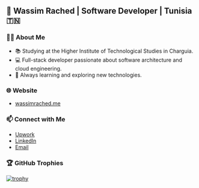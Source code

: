 ## 👋 Wassim Rached | Software Developer | Tunisia 🇹🇳

### 👨‍💻 About Me
- 📚 Studying at the Higher Institute of Technological Studies in Charguia.
- 💻 Full-stack developer passionate about software architecture and cloud engineering.
- 📖 Always learning and exploring new technologies.

### 🌐 Website
- [wassimrached.me](https://www.wassimrached.me)

### 📫 Connect with Me
- [Upwork](https://www.upwork.com/freelancers/~0188f7a702554aae07)
- [LinkedIn](https://www.linkedin.com/in/wassim-rached-407994239)
- [Email](mailto:wassimrached404@gmail.com)

### 🏆 GitHub Trophies
[![trophy](https://github-profile-trophy.vercel.app/?username=wassim-rached&theme=dracula&rank=SSS,SS,S,AAA,AA,A,B,C)](https://github.com/ryo-ma/github-profile-trophy)
